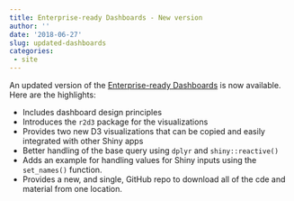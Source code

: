 ```yaml
---
title: Enterprise-ready Dashboards - New version
author: ''
date: '2018-06-27'
slug: updated-dashboards
categories: 
 - site
---
```


An updated version of the [Enterprise-ready Dashboards](/best-practices/dashboards) is now available.  Here are the highlights:

- Includes dashboard design principles
- Introduces the `r2d3` package for the visualizations
- Provides two new D3 visualizations that can be copied and easily integrated with other Shiny apps
- Better handling of the base query using `dplyr` and `shiny::reactive()`
- Adds an example for handling values for Shiny inputs using the `set_names()` function.
- Provides a new, and single, GitHub repo to download all of the cde and material from one location.
